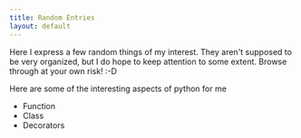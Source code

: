 ```yaml
---
title: Random Entries
layout: default
---
```


Here I express a few random things of my interest. They aren't supposed to be very organized, but I do hope to keep attention to some extent. Browse through at your own risk! :-D

Here are some of the interesting aspects of python for me

- Function
- Class
- Decorators

